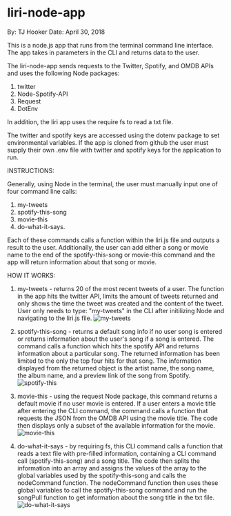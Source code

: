 # liri-node-app
By: TJ Hooker
Date: April 30, 2018

This is a node.js app that runs from the terminal command line interface. The app takes in parameters in the CLI and returns data to the user. 

The liri-node-app sends requests to the Twitter, Spotify, and OMDB APIs and uses the following Node packages: 

1. twitter
2. Node-Spotify-API
3. Request
4. DotEnv

In addition, the liri app uses the require fs to read a txt file. 

The twitter and spotify keys are accessed using the dotenv package to set environmental variables. If the app is cloned from github the user must supply their own .env file with twitter and spotify keys for the application to run. 

INSTRUCTIONS:

Generally, using Node in the terminal, the user must manually input one of four command line calls:

1. my-tweets
2. spotify-this-song
3. movie-this
4. do-what-it-says. 

Each of these commands calls a function within the liri.js file and outputs a result to the user. Additionally, the user can add either a song or movie name to the end of the spotify-this-song or movie-this command and the app will return information about that song or movie. 

HOW IT WORKS:

1. my-tweets - returns 20 of the most recent tweets of a user. The function in the app hits the twitter API, limits the amount of tweets returned and only shows the time the tweet was created and the content of the tweet. User only needs to type: "my-tweets" in the CLI after initilizing Node and navigating to the liri.js file.
![my-tweets](https://github.com/tyrelhooker/liri-node-app/blob/master/gifs/my-tweets.gif)

2. spotify-this-song - returns a default song info if no user song is entered or returns information about the user's song if a song is entered. The command calls a function which hits the spotify API and returns information about a particular song. The returned information has been limited to the only the top four hits for that song. The information displayed from the returned object is the artist name, the song name, the album name, and a preview link of the song from Spotify.
![spotify-this](https://github.com/tyrelhooker/liri-node-app/blob/master/gifs/spotify-this.gif)

3. movie-this - using the request Node package, this command returns a default movie if no user movie is entered. If a user enters a movie title after entering the CLI command, the command calls a function that requests the JSON from the OMDB API using the movie title. The code then displays only a subset of the available information for the movie.
![movie-this](https://github.com/tyrelhooker/liri-node-app/blob/master/gifs/movie-this.gif)

4. do-what-it-says - by requiring fs, this CLI command calls a function that reads a text file with pre-filled information, containing a CLI command call (spotify-this-song) and a song title. The code then splits the information into an array and assigns the values of the array to the global variables used by the spotify-this-song and calls the nodeCommand function. The nodeCommand function then uses these global variables to call the spotify-this-song command and run the songPull function to get information about the song title in the txt file. 
![do-what-it-says](https://github.com/tyrelhooker/liri-node-app/blob/master/gifs/do-what-it-says.gif)

